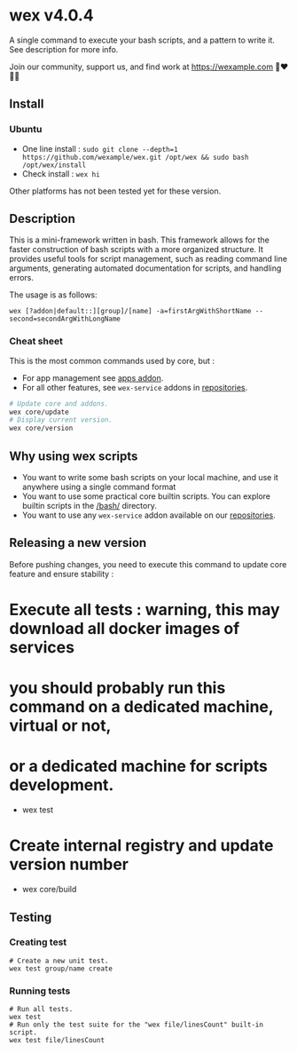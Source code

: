 # wex v4.0.4

A single command to execute your bash scripts, and a pattern to write it. See description for more info.

Join our community, support us, and find work at https://wexample.com 🤝❤️👨‍💻

## Install

### Ubuntu

- One line install : `sudo git clone --depth=1 https://github.com/wexample/wex.git /opt/wex && sudo bash /opt/wex/install`
- Check install : `wex hi`

Other platforms has not been tested yet for these version.

## Description

This is a mini-framework written in bash. This framework allows for the faster construction of bash scripts with a more organized structure. It provides useful tools for script management, such as reading command line arguments, generating automated documentation for scripts, and handling errors.

The usage is as follows:

    wex [?addon|default::][group]/[name] -a=firstArgWithShortName --second=secondArgWithLongName

### Cheat sheet

This is the most common commands used by core, but :
- For app management see [apps addon](https://github.com/wexample/wex-addon-app).
- For all other features, see `wex-service` addons in [repositories](https://github.com/orgs/wexample/repositories).

```bash
# Update core and addons.
wex core/update
# Display current version.
wex core/version
```

## Why using wex scripts

- You want to write some bash scripts on your local machine, and use it anywhere using a single command format
- You want to use some practical core builtin scripts. You can explore builtin scripts in the [/bash/](/bash/) directory.
- You want to use any `wex-service` addon available on our [repositories](https://github.com/orgs/wexample/repositories).

## Releasing a new version

Before pushing changes, you need to execute this command to update core feature and ensure stability :
  
  # Execute all tests : warning, this may download all docker images of services
  # you should probably run this command on a dedicated machine, virtual or not,
  # or a dedicated machine for scripts development.
  - wex test
  # Create internal registry and update version number
  - wex core/build

## Testing

### Creating test
    
    # Create a new unit test.
    wex test group/name create

### Running tests

    # Run all tests.
    wex test
    # Run only the test suite for the "wex file/linesCount" built-in script.
    wex test file/linesCount
